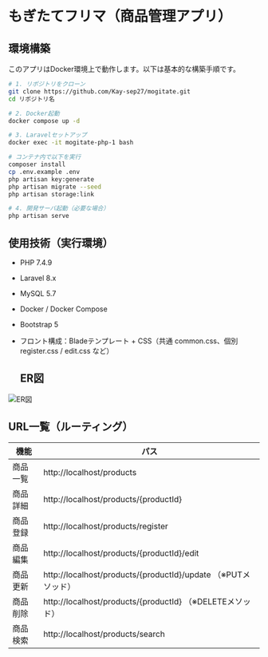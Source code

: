 # もぎたてフリマ（商品管理アプリ）

## 環境構築

このアプリはDocker環境上で動作します。以下は基本的な構築手順です。

```bash
# 1. リポジトリをクローン
git clone https://github.com/Kay-sep27/mogitate.git
cd リポジトリ名

# 2. Docker起動
docker compose up -d

# 3. Laravelセットアップ
docker exec -it mogitate-php-1 bash

# コンテナ内で以下を実行
composer install
cp .env.example .env
php artisan key:generate
php artisan migrate --seed
php artisan storage:link

# 4. 開発サーバ起動（必要な場合）
php artisan serve
```

## 使用技術（実行環境）

- PHP 7.4.9  
- Laravel 8.x  
- MySQL 5.7  
- Docker / Docker Compose  
- Bootstrap 5  
- フロント構成：Bladeテンプレート + CSS（共通 common.css、個別 register.css / edit.css など）

  ## ER図

![ER図](https://github.com/Kay-sep27/mogitate/blob/main/er-diagram.png?raw=true)

  ## URL一覧（ルーティング）

| 機能       | パス                           |
|------------|--------------------------------|
| 商品一覧   | http://localhost/products                                        |
| 商品詳細   | http://localhost/products/{productId}                            |
| 商品登録   | http://localhost/products/register                               |
| 商品編集   | http://localhost/products/{productId}/edit                       |
| 商品更新   | http://localhost/products/{productId}/update （※PUTメソッド）   |
| 商品削除   | http://localhost/products/{productId} （※DELETEメソッド）       |
| 商品検索   | http://localhost/products/search                                 |